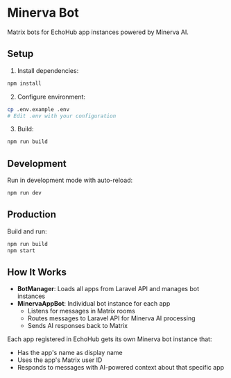 # Minerva Bot

Matrix bots for EchoHub app instances powered by Minerva AI.

## Setup

1. Install dependencies:
```bash
npm install
```

2. Configure environment:
```bash
cp .env.example .env
# Edit .env with your configuration
```

3. Build:
```bash
npm run build
```

## Development

Run in development mode with auto-reload:
```bash
npm run dev
```

## Production

Build and run:
```bash
npm run build
npm start
```

## How It Works

- **BotManager**: Loads all apps from Laravel API and manages bot instances
- **MinervaAppBot**: Individual bot instance for each app
  - Listens for messages in Matrix rooms
  - Routes messages to Laravel API for Minerva AI processing
  - Sends AI responses back to Matrix

Each app registered in EchoHub gets its own Minerva bot instance that:
- Has the app's name as display name
- Uses the app's Matrix user ID
- Responds to messages with AI-powered context about that specific app
